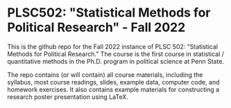 # PLSC502: "Statistical Methods for Political Research" - Fall 2022

This is the github repo for the Fall 2022 instance of PLSC 502: "Statistical Methods for Political Research." The course is the first course in statistical / quantitative methods in the Ph.D. program in political science at Penn State.

The repo contains (or will contain) all course materials, including the syllabus, most course readings, slides, example data, computer code, and homework exercises. It also contains example materials for constructing a research poster presentation using LaTeX.

